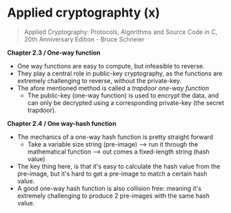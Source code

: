 # Applied cryptographty (x)
> Applied Cryptography: Protocols, Algorithms and Source Code in C, 20th Anniversary Edition - Bruce Schneier

**Chapter 2.3 / One-way function**
- One way functions are easy to compute, but infeasible to reverse.
- They play a central role in public-key cryptography, as the functions are extremely challenging to reverse, without the private-key.
- The afore mentioned method is called a *trapdoor one-way function*
  - The public-key (one-way function) is used to encrypt the data, and can only be decrypted using a corresponding private-key (the secret trapdoor).

  
**Chapter 2.4 / One way-hash function**
- The mechanics of a one-way hash function is pretty straight forward
  - Take a variable size string (pre-image) --> run it through the mathematical function --> out comes a fixed-length string (hash value)
- The key thing here, is that it's easy to calculate the hash value from the pre-image,
but it's hard to get a pre-image to match a certain hash value.
- A good one-way hash function is also collision free: meaning it's extremely challenging to produce 2 pre-images with the same hash value.


